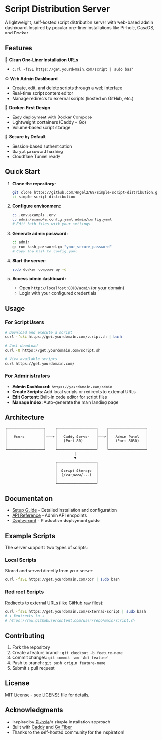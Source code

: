 # Script Distribution Server

A lightweight, self-hosted script distribution server with web-based admin dashboard. Inspired by popular one-liner installations like Pi-hole, CasaOS, and Docker.

## Features

🚀 **Clean One-Liner Installation URLs**
- `curl -fsSL https://get.yourdomain.com/script | sudo bash`

⚙️ **Web Admin Dashboard**
- Create, edit, and delete scripts through a web interface
- Real-time script content editor
- Manage redirects to external scripts (hosted on GitHub, etc.)

🐳 **Docker-First Design**
- Easy deployment with Docker Compose
- Lightweight containers (Caddy + Go)
- Volume-based script storage

🔐 **Secure by Default**
- Session-based authentication
- Bcrypt password hashing
- Cloudflare Tunnel ready

## Quick Start

1. **Clone the repository:**
   ```bash
   git clone https://github.com/4ngel2769/simple-script-distribution.git
   cd simple-script-distribution
   ```

2. **Configure environment:**
   ```bash
   cp .env.example .env
   cp admin/example.config.yaml admin/config.yaml
   # Edit both files with your settings
   ```

3. **Generate admin password:**
   ```bash
   cd admin
   go run hash_password.go "your_secure_password"
   # Copy the hash to config.yaml
   ```

4. **Start the server:**
   ```bash
   sudo docker compose up -d
   ```

5. **Access admin dashboard:**
   - Open `http://localhost:8080/admin` (or your domain)
   - Login with your configured credentials

## Usage

### For Script Users
```bash
# Download and execute a script
curl -fsSL https://get.yourdomain.com/script.sh | bash

# Just download
curl -O https://get.yourdomain.com/script.sh

# View available scripts
curl https://get.yourdomain.com/
```

### For Administrators
- **Admin Dashboard**: `https://yourdomain.com/admin`
- **Create Scripts**: Add local scripts or redirects to external URLs
- **Edit Content**: Built-in code editor for script files
- **Manage Index**: Auto-generate the main landing page

## Architecture

```
┌─────────────────┐    ┌──────────────────┐    ┌─────────────────┐
│                 │    │                  │    │                 │
│   Users         │───>│   Caddy Server   │───>│   Admin Panel   │
│                 │    │   (Port 80)      │    │   (Port 8080)   │
│                 │    │                  │    │                 │
└─────────────────┘    └──────────────────┘    └─────────────────┘
                                │
                                ▼
                       ┌──────────────────┐
                       │                  │
                       │  Script Storage  │
                       │  (/var/www/...)  │
                       │                  │
                       └──────────────────┘
```

## Documentation

- [Setup Guide](docs/SETUP.md) - Detailed installation and configuration
- [API Reference](docs/API.md) - Admin API endpoints
- [Deployment](docs/DEPLOYMENT.md) - Production deployment guide

## Example Scripts

The server supports two types of scripts:

### Local Scripts
Stored and served directly from your server:
```bash
curl -fsSL https://get.yourdomain.com/tor | sudo bash
```

### Redirect Scripts  
Redirects to external URLs (like GitHub raw files):
```bash
curl -fsSL https://get.yourdomain.com/external-script | sudo bash
# ↓ Redirects to ↓
# https://raw.githubusercontent.com/user/repo/main/script.sh
```

## Contributing

1. Fork the repository
2. Create a feature branch: `git checkout -b feature-name`
3. Commit changes: `git commit -am 'Add feature'`
4. Push to branch: `git push origin feature-name`
5. Submit a pull request

## License

MIT License - see [LICENSE](LICENSE) file for details.

## Acknowledgments

- Inspired by [Pi-hole](https://pi-hole.net/)'s simple installation approach
- Built with [Caddy](https://caddyserver.com/) and [Go Fiber](https://gofiber.io/)
- Thanks to the self-hosted community for the inspiration!
